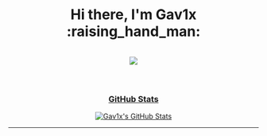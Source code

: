<div align=center>
	<h1> Hi there, I'm Gav1x :raising_hand_man: <br/> <br/>
		</a>
		<a href="https://twitter.com/g4v1x">
			<img src="https://img.shields.io/badge/Twitter-blue"/>
</div><br/>

<div align=center>
	<h3> GitHub Stats </h3>
	<p> <img alt="Gav1x's GitHub Stats" src="https://github-readme-stats.vercel.app/api?username=th14g0d3v&theme=chartreuse-dark&show_icons=true&hide_border=true"/></p>
</div><hr/><br/>
